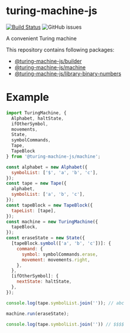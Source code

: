 # turing-machine-js

[![Build Status](https://travis-ci.com/mellonis/turing-machine-js.svg?branch=next)](https://travis-ci.com/mellonis/turing-machine-js)
![GitHub issues](https://img.shields.io/github/issues/mellonis/turing-machine-js)

A convenient Turing machine

This repository contains following packages:
* [@turing-machine-js/builder](https://github.com/mellonis/turing-machine-js/tree/next/packages/builder)
* [@turing-machine-js/machine](https://github.com/mellonis/turing-machine-js/tree/next/packages/machine)
* [@turing-machine-js/library-binary-numbers](https://github.com/mellonis/turing-machine-js/tree/next/packages/library-binary-numbers)

# Example

```javascript
import TuringMachine, {
  Alphabet, haltState,
  ifOtherSymbol,
  movements,
  State,
  symbolCommands,
  Tape,
  TapeBlock
} from '@turing-machine-js/machine';

const alphabet = new Alphabet({
  symbolList: ['$', 'a', 'b', 'c'],
});
const tape = new Tape({
  alphabet,
  symbolList: ['a', 'b', 'c'],
});
const tapeBlock = new TapeBlock({
  tapeList: [tape],
});
const machine = new TuringMachine({
  tapeBlock,
});
const eraseState = new State({
  [tapeBlock.symbol(['a', 'b', 'c'])]: {
    command: {
      symbol: symbolCommands.erase,
      movement: movements.right,
    },
  },
  [ifOtherSymbol]: {
    nextState: haltState,
  },
});

console.log(tape.symbolList.join('')); // abc

machine.run(eraseState);

console.log(tape.symbolList.join('')) // $$$$

```
